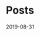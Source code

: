---
title: "Posts"
description: ""
date: "2019-08-31"
headerimage: "/images/headers/bamboo.jpg"
aliases: ["/archive/"]
disable_feed: true
---
